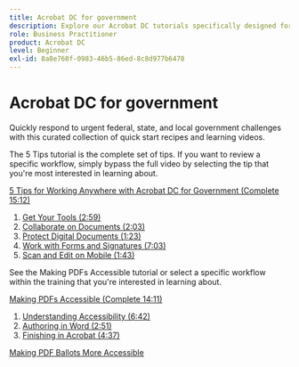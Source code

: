 ```yaml
---
title: Acrobat DC for government
description: Explore our Acrobat DC tutorials specifically designed for federal, state, and local government
role: Business Practitioner
product: Acrobat DC
level: Beginner
exl-id: 8a8e760f-0983-46b5-86ed-8c8d977b6478
---
```

# Acrobat DC for government

Quickly respond to urgent federal, state, and local government challenges with this curated collection of quick start recipes and learning videos.

The 5 Tips tutorial is the complete set of tips. If you want to review a specific workflow, simply bypass the full video by selecting the tip that you're most interested in learning about.

[5 Tips for Working Anywhere with Acrobat DC for Government (Complete 15:12)](5-tips-for-working-anywhere-with-acrobat-dc-for-government.md) 
1. [Get Your Tools (2:59)](get-your-tools.md)
1. [Collaborate on Documents (2:03)](collaborate-on-documents.md)
1. [Protect Digital Documents (1:23)](protect-digital-documents.md)
1. [Work with Forms and Signatures (7:03)](work-with-forms-and-signatures.md)
1. [Scan and Edit on Mobile (1:43)](scan-and-edit-on-mobile.md)

See the Making PDFs Accessible tutorial or select a specific workflow within the training that you're interested in learning about.

[Making PDFs Accessible (Complete 14:11)](making-pdfs-accessible.md)
1. [Understanding Accessibility (6:42)](understanding-accessibility.md)
1. [Authoring in Word (2:51)](authoring-in-word.md)
1. [Finishing in Acrobat (4:37)](finishing-in-acrobat.md)

[Making PDF Ballots More Accessible](making-pdf-ballots-accessible.md)
